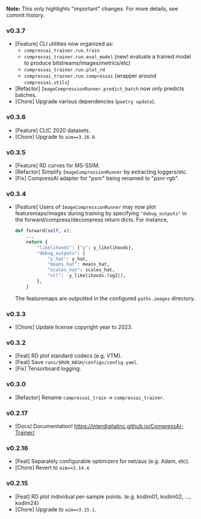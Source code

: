 **Note:** This only highlights "important" changes. For more details, see commit history.


### v0.3.7

- [Feature] CLI utilities now organized as:
  - `compressai_trainer.run.train`
  - `compressai_trainer.run.eval_model` (new! evaluate a trained model to produce bitstreams/images/metrics/etc)
  - `compressai_trainer.run.plot_rd`
  - `compressai_trainer.run.compressai` (wrapper around `compressai.utils`)
- [Refactor] `ImageCompressionRunner.predict_batch` now *only* predicts batches.
- [Chore] Upgrade various dependencies (`poetry update`).


### v0.3.6

- [Feature] CLIC 2020 datasets.
- [Chore] Upgrade to `aim==3.16.0`.


### v0.3.5

- [Feature] RD curves for MS-SSIM.
- [Refactor] Simplify `ImageCompressionRunner` by extracting loggers/etc.
- [Fix] CompressAI adapter for "psnr" being renamed to "psnr-rgb".


### v0.3.4

- [Feature] Users of `ImageCompressionRunner` may now plot featuremaps/images during training by specifying `"debug_outputs"` in the forward/compress/decompress return dicts. For instance,
  ```python
  def forward(self, x):
      ...
      return {
          "likelihoods": {"y": y_likelihoods},
          "debug_outputs": {
              "y_hat": y_hat,
              "means_hat": means_hat,
              "scales_hat": scales_hat,
              "nll": -y_likelihoods.log2(),
          },
      }
  ```
  The featuremaps are outputted in the configured `paths.images` directory.


### v0.3.3

- [Chore] Update license copyright year to 2023.


### v0.3.2

- [Feat] RD plot standard codecs (e.g. VTM).
- [Feat] Save `runs/$RUN_HASH/configs/config.yaml`.
- [Fix] Tensorboard logging.


### v0.3.0

- [Refactor] Rename `compressai_train` -> `compressai_trainer`.


### v0.2.17

- [Docs] Documentation! https://interdigitalinc.github.io/CompressAI-Trainer/


### v0.2.16

- [Feat] Separately configurable optimizers for net/aux (e.g. Adam, etc).
- [Chore] Revert to `aim==3.14.4`.


### v0.2.15

- [Feat] RD plot individual per-sample points. (e.g. kodim01, kodim02, ..., kodim24)
- [Chore] Upgrade to `aim==3.15.1`.

